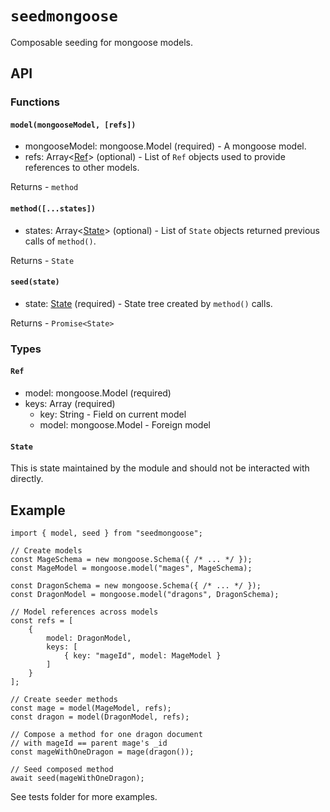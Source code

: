 # `seedmongoose`

Composable seeding for mongoose models.

## API

### **Functions**

#### `model(mongooseModel, [refs])`

* mongooseModel: mongoose.Model (required) - A mongoose model.
* refs: Array\<[Ref](#Ref)\> (optional) - List of `Ref` objects used to provide references to other models.

Returns - `method`

#### `method([...states])`

* states: Array\<[State](#State)\> (optional) - List of `State` objects returned previous calls of `method()`.

Returns - `State`

#### `seed(state)`

* state: [State](#State) (required) - State tree created by `method()` calls.

Returns - `Promise<State>`

### **Types**

#### `Ref`

* model: mongoose.Model (required)
* keys: Array (required)
    * key: String - Field on current model
    * model: mongoose.Model - Foreign model

#### `State`

This is state maintained by the module and should not be interacted with directly.


## Example

```
import { model, seed } from "seedmongoose";

// Create models
const MageSchema = new mongoose.Schema({ /* ... */ });
const MageModel = mongoose.model("mages", MageSchema);

const DragonSchema = new mongoose.Schema({ /* ... */ });
const DragonModel = mongoose.model("dragons", DragonSchema);

// Model references across models
const refs = [
    {
        model: DragonModel,
        keys: [
            { key: "mageId", model: MageModel }
        ]
    }
];

// Create seeder methods
const mage = model(MageModel, refs);
const dragon = model(DragonModel, refs);

// Compose a method for one dragon document
// with mageId == parent mage's _id
const mageWithOneDragon = mage(dragon());

// Seed composed method
await seed(mageWithOneDragon);
```

See tests folder for more examples.
